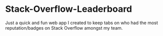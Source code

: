 Stack-Overflow-Leaderboard
==========================

Just a quick and fun web app I created to keep tabs on who had the most reputation/badges on Stack Overflow amongst my team.
